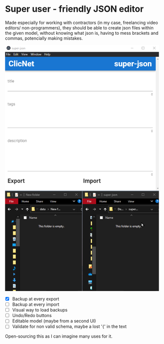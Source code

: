 # **Super** user **-** friendly **JSON** editor

Made especially for working with contractors (in my case, freelancing video editors/ non-programmers), they should be able to create json files within the given model, without knowing what json is, having to mess brackets and commas, potencially making mistakes.

![screencast](https://github.com/rzfzr/super-json/blob/main/media/demo.webp)

- [X] Backup at every export
- [ ] Backup at every import
- [ ] Visual way to load backups
- [ ] Undo/Redo buttons
- [ ] Editable model (maybe from a second UI)
- [ ] Validate for non valid schema, maybe a lost '{' in the text

Open-sourcing this as I can imagine many uses for it.
